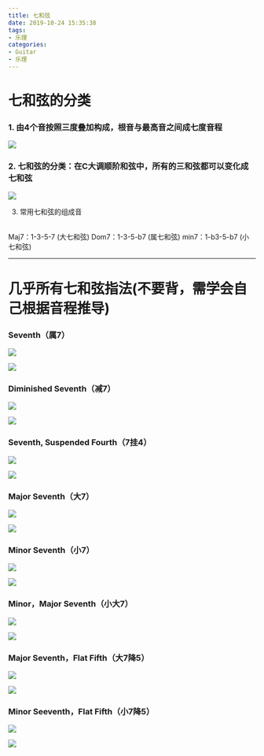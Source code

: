 ```yaml
---
title: 七和弦
date: 2019-10-24 15:35:38
tags: 
- 乐理
categories:
- Guitar
- 乐理
---
```


# 七和弦的分类
### 1. 由4个音按照三度叠加构成，根音与最高音之间成七度音程  

![](https://cdn.jsdelivr.net/gh/CoryLiu/Img-repo@master/static_files/lyb/img/avatar20191025142352.png)

### 2. 七和弦的分类：在C大调顺阶和弦中，所有的三和弦都可以变化成七和弦  

![](https://cdn.jsdelivr.net/gh/CoryLiu/Img-repo@master/static_files/lyb/img/avatar20191025142546.png)

3. 常用七和弦的组成音  
<br>
Maj7：1-3-5-7  (大七和弦)  
Dom7：1-3-5-b7  (属七和弦)
min7：1-b3-5-b7  (小七和弦)

---

# 几乎所有七和弦指法(不要背，需学会自己根据音程推导)

### Seventh（属7）
![](https://cdn.jsdelivr.net/gh/CoryLiu/Img-repo@master/static_files/lyb/img/avatar20191025143705.png)

![](https://cdn.jsdelivr.net/gh/CoryLiu/Img-repo@master/static_files/lyb/img/avatar20191025143854.png)

### Diminished Seventh（减7）
![](https://cdn.jsdelivr.net/gh/CoryLiu/Img-repo@master/static_files/lyb/img/avatar20191025144052.png)

![](https://cdn.jsdelivr.net/gh/CoryLiu/Img-repo@master/static_files/lyb/img/avatar20191025144115.png)

### Seventh, Suspended Fourth（7挂4）
![](https://cdn.jsdelivr.net/gh/CoryLiu/Img-repo@master/static_files/lyb/img/avatar20191025144203.png)

![](https://cdn.jsdelivr.net/gh/CoryLiu/Img-repo@master/static_files/lyb/img/avatar20191025144215.png)

### Major Seventh（大7）
![](https://cdn.jsdelivr.net/gh/CoryLiu/Img-repo@master/static_files/lyb/img/avatar20191025144244.png)

![](https://cdn.jsdelivr.net/gh/CoryLiu/Img-repo@master/static_files/lyb/img/avatar20191025144257.png)

### Minor Seventh（小7）
![](https://cdn.jsdelivr.net/gh/CoryLiu/Img-repo@master/static_files/lyb/img/avatar20191025144331.png)

![](https://cdn.jsdelivr.net/gh/CoryLiu/Img-repo@master/static_files/lyb/img/avatar20191025144342.png)

### Minor，Major Seventh（小大7）
![](https://cdn.jsdelivr.net/gh/CoryLiu/Img-repo@master/static_files/lyb/img/avatar20191025144433.png)

![](https://cdn.jsdelivr.net/gh/CoryLiu/Img-repo@master/static_files/lyb/img/avatar20191025144448.png)

### Major Seventh，Flat Fifth（大7降5）
![](https://cdn.jsdelivr.net/gh/CoryLiu/Img-repo@master/static_files/lyb/img/avatar20191025144638.png)

![](https://cdn.jsdelivr.net/gh/CoryLiu/Img-repo@master/static_files/lyb/img/avatar20191025144652.png)

### Minor Seeventh，Flat Fifth（小7降5）

![](https://cdn.jsdelivr.net/gh/CoryLiu/Img-repo@master/static_files/lyb/img/avatar20191025144740.png)

![](https://cdn.jsdelivr.net/gh/CoryLiu/Img-repo@master/static_files/lyb/img/avatar20191025144752.png)




